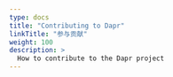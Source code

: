 ```yaml
---
type: docs
title: "Contributing to Dapr"
linkTitle: "参与贡献"
weight: 100
description: >
  How to contribute to the Dapr project
---
```


